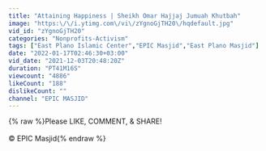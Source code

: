 ```yaml
---
title: "Attaining Happiness | Sheikh Omar Hajjaj Jumuah Khutbah"
image: "https:\/\/i.ytimg.com\/vi\/zYgnoGjTH20\/hqdefault.jpg"
vid_id: "zYgnoGjTH20"
categories: "Nonprofits-Activism"
tags: ["East Plano Islamic Center","EPIC Masjid","East Plano Masjid"]
date: "2022-01-17T02:46:30+03:00"
vid_date: "2021-12-03T20:48:20Z"
duration: "PT41M16S"
viewcount: "4886"
likeCount: "188"
dislikeCount: ""
channel: "EPIC MASJID"
---
```

{% raw %}Please LIKE, COMMENT, &amp; SHARE!<br /><br />© EPIC Masjid{% endraw %}
